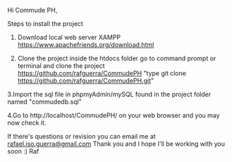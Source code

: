Hi Commude PH, 

Steps to install the project

1. Download local web server XAMPP https://www.apachefriends.org/download.html

2. Clone the project inside the htdocs folder go to command prompt or terminal 
   and clone the project https://github.com/rafguerra/CommudePH
	"type git clone https://github.com/rafguerra/CommudePH.git"

3.Import the sql file in phpmyAdmin/mySQL found in the project folder named "commudedb.sql"

4.Go to http://localhost/CommudePH/ on your web browser and you may now check it. 


If there's questions or revision you can email me at rafael.iso.guerra@gmail.com 
Thank you and I hope I'll be working with you soon :)
Raf
